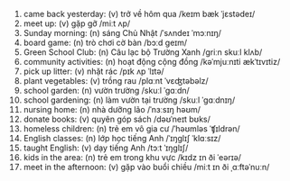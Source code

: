1. came back yesterday: (v) trở về hôm qua /keɪm bæk ˈjɛstədeɪ/
2. meet up: (v) gặp gỡ /miːt ʌp/
3. Sunday morning: (n) sáng Chủ Nhật /ˈsʌndeɪ ˈmɔːnɪŋ/
4. board game: (n) trò chơi cờ bàn /bɔːd ɡeɪm/
5. Green School Club: (n) Câu lạc bộ Trường Xanh /ɡriːn skuːl klʌb/
6. community activities: (n) hoạt động cộng đồng /kəˈmjuːnɪti ækˈtɪvɪtiz/
7. pick up litter: (v) nhặt rác /pɪk ʌp ˈlɪtə/
8. plant vegetables: (v) trồng rau /plɑːnt ˈvɛʤtəbəlz/
9. school garden: (n) vườn trường /skuːl ˈɡɑːdn/
10. school gardening: (n) làm vườn tại trường /skuːl ˈɡɑːdnɪŋ/
11. nursing home: (n) nhà dưỡng lão /ˈnɜːsɪŋ həʊm/
12. donate books: (v) quyên góp sách /dəʊˈneɪt bʊks/
13. homeless children: (n) trẻ em vô gia cư /ˈhəʊmləs ˈʧɪldrən/
14. English classes: (n) lớp học tiếng Anh /ˈɪŋɡlɪʃ ˈklɑːsɪz/
15. taught English: (v) dạy tiếng Anh /tɔːt ˈɪŋɡlɪʃ/
16. kids in the area: (n) trẻ em trong khu vực /kɪdz ɪn ði ˈeərɪə/
17. meet in the afternoon: (v) gặp vào buổi chiều /miːt ɪn ði ˌɑːftəˈnuːn/